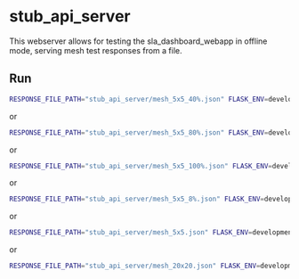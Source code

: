 # stub_api_server

This webserver allows for testing the sla_dashboard_webapp in offline mode, serving mesh test responses from a file.

## Run

```bash
RESPONSE_FILE_PATH="stub_api_server/mesh_5x5_40%.json" FLASK_ENV=development FLASK_APP=stub_api_server flask run --port=9050
```
or
```bash
RESPONSE_FILE_PATH="stub_api_server/mesh_5x5_80%.json" FLASK_ENV=development FLASK_APP=stub_api_server flask run --port=9050
```
or
```bash
RESPONSE_FILE_PATH="stub_api_server/mesh_5x5_100%.json" FLASK_ENV=development FLASK_APP=stub_api_server flask run --port=9050
```
or
```bash
RESPONSE_FILE_PATH="stub_api_server/mesh_5x5_8%.json" FLASK_ENV=development FLASK_APP=stub_api_server flask run --port=9050
```
or
```bash
RESPONSE_FILE_PATH="stub_api_server/mesh_5x5.json" FLASK_ENV=development FLASK_APP=stub_api_server flask run --port=9050
```
or
```bash
RESPONSE_FILE_PATH="stub_api_server/mesh_20x20.json" FLASK_ENV=development FLASK_APP=stub_api_server flask run --port=9050
```
